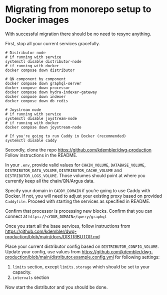 # Migrating from monorepo setup to Docker images

With successful migration there should be no need to resync anything.

First, stop all your current services gracefully.

```
# Distributor node
# if running with service
systemctl disable distributor-node
# if running with docker
docker compose down distributor

# QN component by component
docker compose down graphql-server
docker compose down processor
docker compose down hydra-indexer-gateway
docker compose down indexer
docker compose down db redis

# Joystream node
# if running with service
systemctl disable joystream-node
# if running with docker
docker compose down joystream-node

# If you're going to run Caddy in Docker (recommended)
systemctl disable caddy
```

Secondly, clone the repo https://github.com/kdembler/dwg-production Follow instructions in the README.

In your `.env`, provide valid values for `CHAIN_VOLUME`, `DATABASE_VOLUME`, `DISTRIBUTOR_DATA_VOLUME`, `DISTRIBUTOR_CACHE_VOLUME` and `DISTRIBUTOR_LOGS_VOLUME`. Those volumes should point at where you currently keep all the chain/QN/Argus data.

Specify your domain in `CADDY_DOMAIN` if you’re going to use Caddy with Docker. If not, you will need to adjust your existing proxy based on provided `Caddyfile`.
Proceed with starting the services as specified in README.

Confirm that processor is processing new blocks. Confirm that you can connect at `https://<YOUR_DOMAIN>/query/graphql`

Once you start all the base services, follow instructions from https://github.com/kdembler/dwg-production/blob/main/docs/DISTRIBUTOR.md

Place your current distributor config based on `DISTRIBUTOR_CONFIG_VOLUME`. Update your config, use values from https://github.com/kdembler/dwg-production/blob/main/distributor.example.config.yml for following settings:

1. `limits` section, except `limits.storage` which should be set to your capacity.
2. `intervals` section

Now start the distributor and you should be done.
